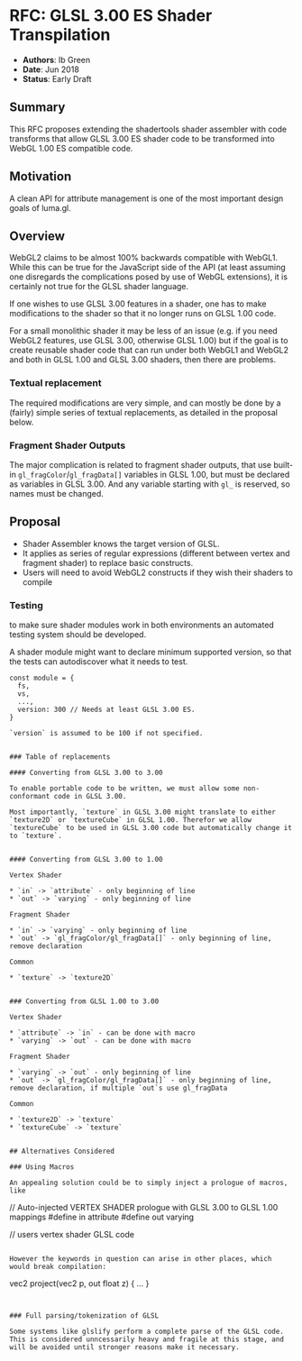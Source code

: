 # RFC: GLSL 3.00 ES Shader Transpilation

* **Authors**: Ib Green
* **Date**: Jun 2018
* **Status**: Early Draft


## Summary

This RFC proposes extending the shadertools shader assembler with code transforms that allow GLSL 3.00 ES shader code to be transformed into WebGL 1.00 ES compatible code.


## Motivation

A clean API for attribute management is one of the most important design goals of luma.gl.


## Overview

WebGL2 claims to be almost 100% backwards compatible with WebGL1. While this can be true for the JavaScript side of the API (at least assuming one disregards the complications posed by use of WebGL extensions), it is certainly not true for the GLSL shader language.

If one wishes to use GLSL 3.00 features in a shader, one has to make modifications to the shader so that it no longer runs on GLSL 1.00 code.

For a small monolithic shader it may be less of an issue (e.g. if you need WebGL2 features, use GLSL 3.00, otherwise GLSL 1.00) but if the goal is to create reusable shader code that can run under both WebGL1 and WebGL2 and both in GLSL 1.00 and GLSL 3.00 shaders, then there are problems.


### Textual replacement

The required modifications are very simple, and can mostly be done by a (fairly) simple series of textual replacements, as detailed in the proposal below.


### Fragment Shader Outputs

The major complication is related to fragment shader outputs, that use built-in `gl_fragColor`/`gl_fragData[]` variables in GLSL 1.00, but must be declared as variables in GLSL 3.00. And any variable starting with `gl_` is reserved, so names must be changed.


## Proposal

* Shader Assembler knows the target version of GLSL.
* It applies as series of regular expressions (different between vertex and fragment shader) to replace basic constructs.
* Users will need to avoid WebGL2 constructs if they wish their shaders to compile


### Testing

to make sure shader modules work in both environments an automated testing system should be developed.

A shader module might want to declare minimum supported version, so that the tests can autodiscover what it needs to test.


```
const module = {
  fs,
  vs,
  ...,
  version: 300 // Needs at least GLSL 3.00 ES.
}

`version` is assumed to be 100 if not specified.


### Table of replacements

#### Converting from GLSL 3.00 to 3.00

To enable portable code to be written, we must allow some non-conformant code in GLSL 3.00.

Most importantly, `texture` in GLSL 3.00 might translate to either `texture2D` or `textureCube` in GLSL 1.00. Therefor we allow `textureCube` to be used in GLSL 3.00 code but automatically change it to `texture`.


#### Converting from GLSL 3.00 to 1.00

Vertex Shader

* `in` -> `attribute` - only beginning of line
* `out` -> `varying` - only beginning of line

Fragment Shader

* `in` -> `varying` - only beginning of line
* `out` -> `gl_fragColor/gl_fragData[]` - only beginning of line, remove declaration

Common

* `texture` -> `texture2D`


### Converting from GLSL 1.00 to 3.00

Vertex Shader

* `attribute` -> `in` - can be done with macro
* `varying` -> `out` - can be done with macro

Fragment Shader

* `varying` -> `out` - only beginning of line
* `out` -> `gl_fragColor/gl_fragData[]` - only beginning of line, remove declaration, if multiple `out`s use gl_fragData

Common

* `texture2D` -> `texture`
* `textureCube` -> `texture`


## Alternatives Considered

### Using Macros

An appealing solution could be to simply inject a prologue of macros, like

```
// Auto-injected VERTEX SHADER prologue with GLSL 3.00 to GLSL 1.00 mappings
#define in attribute
#define out varying

// users vertex shader GLSL code
```

However the keywords in question can arise in other places, which would break compilation:

```
vec2 project(vec2 p, out float z) { ... }
```


### Full parsing/tokenization of GLSL

Some systems like glslify perform a complete parse of the GLSL code. This is considered unncessarily heavy and fragile at this stage, and will be avoided until stronger reasons make it necessary.
